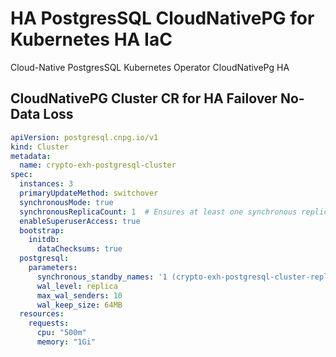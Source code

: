 # HA PostgresSQL CloudNativePG for Kubernetes HA IaC
Cloud-Native PostgresSQL Kubernetes Operator CloudNativePg HA 


## CloudNativePG Cluster CR for HA Failover No-Data Loss 

```Yaml
apiVersion: postgresql.cnpg.io/v1
kind: Cluster
metadata:
  name: crypto-exh-postgresql-cluster
spec:
  instances: 3
  primaryUpdateMethod: switchover
  synchronousMode: true
  synchronousReplicaCount: 1  # Ensures at least one synchronous replica
  enableSuperuserAccess: true
  bootstrap:
    initdb:
      dataChecksums: true
  postgresql:
    parameters:
      synchronous_standby_names: '1 (crypto-exh-postgresql-cluster-replica-1)'  # Designate one synchronous replica
      wal_level: replica
      max_wal_senders: 10
      wal_keep_size: 64MB
  resources:
    requests:
      cpu: "500m"
      memory: "1Gi"
```
